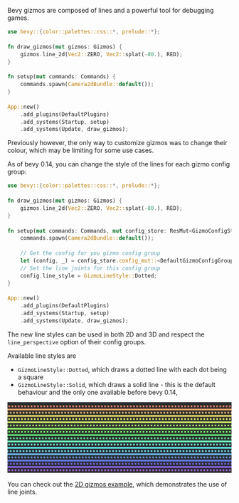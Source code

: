 Bevy gizmos are composed of lines and a powerful tool for debugging games.

```rust
use bevy::{color::palettes::css::*, prelude::*};

fn draw_gizmos(mut gizmos: Gizmos) {
    gizmos.line_2d(Vec2::ZERO, Vec2::splat(-80.), RED);
}

fn setup(mut commands: Commands) {
    commands.spawn(Camera2dBundle::default());
}

App::new()
	.add_plugins(DefaultPlugins)
	.add_systems(Startup, setup)
	.add_systems(Update, draw_gizmos);
```

Previously however, the only way to customize gizmos was to change their colour, which may be limiting for some use cases.

As of bevy 0.14, you can change the style of the lines for each gizmo config group:

```rust
use bevy::{color::palettes::css::*, prelude::*};

fn draw_gizmos(mut gizmos: Gizmos) {
    gizmos.line_2d(Vec2::ZERO, Vec2::splat(-80.), RED);
}

fn setup(mut commands: Commands, mut config_store: ResMut<GizmoConfigStore>) {
    commands.spawn(Camera2dBundle::default());

	// Get the config for you gizmo config group
    let (config, _) = config_store.config_mut::<DefaultGizmoConfigGroup>();
	// Set the line joints for this config group
	config.line_style = GizmoLineStyle::Dotted;
}

App::new()
	.add_plugins(DefaultPlugins)
	.add_systems(Startup, setup)
	.add_systems(Update, draw_gizmos);
```

The new line styles can be used in both 2D and 3D and respect the `line_perspective` option of their config groups.

Available line styles are 
- `GizmoLineStyle::Dotted`, which draws a dotted line with each dot being a square
- `GizmoLineStyle::Solid`, which draws a solid line - this is the default behaviour and the only one available before bevy 0.14,

![new gizmos line styles](gizmos_line_styles.png)

You can check out the [2D gizmos example](https://github.com/bevyengine/bevy/blob/main/examples/gizmos/2d_gizmos.rs), which demonstrates the use of line joints.